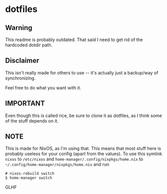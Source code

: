 # dotfiles

## Warning

This readme is probably outdated. That said I need to get rid of the hardcoded dotdir path.

## Disclaimer
This isn't really made for others to use -- it's actually just a backup/way of synchronizing.

Feel free to do what you want with it.

## IMPORTANT

Even though this is called rice, be sure to clone it as dotfiles, as I think some of the stuff depends on it.

## NOTE

This is made for NixOS, as I'm using that. This means that most stuff here is probably useless for your config (apart from the values). To use this symlink `nixos` to `/etc/nixos` and `home-manager/.config/nixpkgs/home.nix` to `~/.config/home-manager/nixpkgs/home.nix` and run

```
# nixos-rebuild switch
$ home-manager switch
```

GLHF
